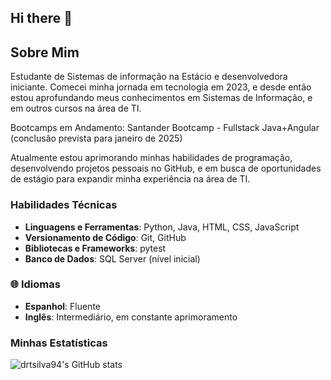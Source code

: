 ## Hi there 👋

## Sobre Mim

Estudante de Sistemas de informação na Estácio e desenvolvedora iniciante. Comecei minha jornada em tecnologia em 2023, e desde então estou aprofundando meus conhecimentos em Sistemas de Informação, e em outros cursos na área de TI. 

Bootcamps em Andamento: Santander Bootcamp - Fullstack Java+Angular (conclusão prevista para janeiro de 2025)

Atualmente estou aprimorando minhas habilidades de programação, desenvolvendo projetos pessoais no GitHub, e em busca de oportunidades de estágio para expandir minha experiência na área de TI.

### Habilidades Técnicas

- **Linguagens e Ferramentas**: Python, Java, HTML, CSS, JavaScript  
- **Versionamento de Código**: Git, GitHub  
- **Bibliotecas e Frameworks**: pytest  
- **Banco de Dados**: SQL Server (nível inicial)

### 🌐 Idiomas

- **Espanhol**: Fluente  
- **Inglês**: Intermediário, em constante aprimoramento

### Minhas Estatísticas 

![drtsilva94's GitHub stats](https://github-readme-stats.vercel.app/api?username=drtsilva94&show_icons=true&theme=transparent)


<!--
**drtsilva94/drtsilva94** is a ✨ _special_ ✨ repository because its `README.md` (this file) appears on your GitHub profile.

Here are some ideas to get you started:

- 🔭 I’m currently working on ...
- 🌱 I’m currently learning ...
- 👯 I’m looking to collaborate on ...
- 🤔 I’m looking for help with ...
- 💬 Ask me about ...
- 📫 How to reach me: ...
- 😄 Pronouns: ...
- ⚡ Fun fact: ...
-->
